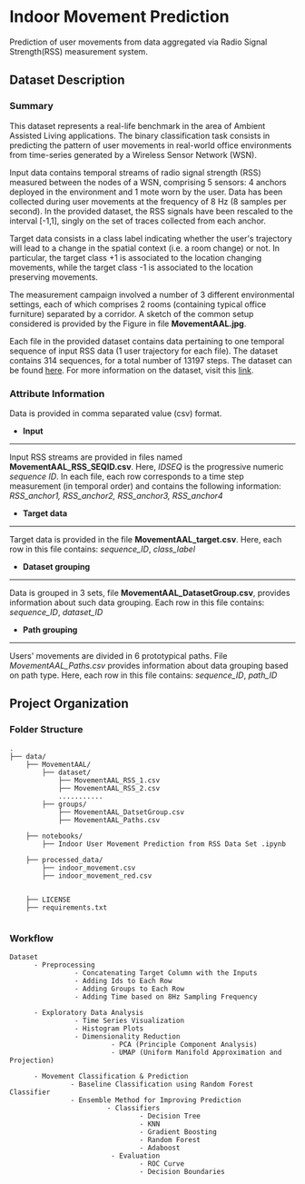 # Indoor Movement Prediction

Prediction of user movements from data aggregated via Radio Signal Strength(RSS) measurement system.

## Dataset Description

### Summary
This dataset represents a real-life benchmark in the area of Ambient Assisted Living applications. The binary classification task consists in predicting the pattern of user movements in real-world office environments from time-series generated by a Wireless Sensor Network (WSN). 

Input data contains temporal streams of radio signal strength (RSS) measured between the nodes of a WSN, comprising 5 sensors: 4 anchors deployed in the environment and 1 mote worn by the user. Data has been collected during user movements at the frequency of 8 Hz (8 samples per second). In the provided dataset, the RSS signals have been rescaled to the interval [-1,1], singly on the set of traces collected from each anchor.

Target data consists in a class label indicating whether the user's trajectory will lead to a change in the spatial context (i.e. a room change) or not. In particular, the target class +1 is associated to the location changing movements, while the target class -1 is associated to the location preserving movements.

The measurement campaign involved a number of 3 different environmental settings, each of which comprises 2 rooms (containing typical office furniture) separated by a corridor. A sketch of the common setup considered is provided by the Figure in file **MovementAAL.jpg**.

Each file in the provided dataset contains data pertaining to one temporal sequence of input RSS data (1 user trajectory for each file). The dataset contains 314 sequences, for a total number of 13197 steps. The dataset can be found [here](https://archive.ics.uci.edu/ml/datasets/Indoor+User+Movement+Prediction+from+RSS+data). For more information on the dataset, visit this [link](http://wnlab.isti.cnr.it/paolo/index.php/dataset/6rooms). 

### Attribute Information
Data is provided in comma separated value (csv) format. 

* **Input**
----------------------------------------------------------------------------------------------------------------------------
Input RSS streams are provided in files named **MovementAAL_RSS_SEQID.csv**. Here, *IDSEQ* is the progressive numeric *sequence ID*. In each file, each row corresponds to a time step measurement (in temporal order) and contains the following information:
*RSS_anchor1, RSS_anchor2, RSS_anchor3, RSS_anchor4*

* **Target data**
----------------------------------------------------------------------------------------------------------------------------
Target data is provided in the file **MovementAAL_target.csv**. Here, each row in this file contains:
*sequence_ID*, *class_label*


* **Dataset grouping**
----------------------------------------------------------------------------------------------------------------------------
Data is grouped in 3 sets, file **MovementAAL_DatasetGroup.csv**, provides information about such data grouping. Each row in this file contains: 
*sequence_ID*, *dataset_ID*

* **Path grouping**
----------------------------------------------------------------------------------------------------------------------------
Users' movements are divided in 6 prototypical paths. File *MovementAAL_Paths.csv* provides information about data grouping based on path type. Here, each row in this file contains:
*sequence_ID*, *path_ID*

## Project Organization 

### Folder Structure
```
.
├── data/
    ├── MovementAAL/
        ├── dataset/
            ├── MovementAAL_RSS_1.csv
            ├── MovementAAL_RSS_2.csv
            ...........
        ├── groups/
            ├── MovementAAL_DatsetGroup.csv
            ├── MovementAAL_Paths.csv
            
    ├── notebooks/
        ├── Indoor User Movement Prediction from RSS Data Set .ipynb
 
    ├── processed_data/
        ├── indoor_movement.csv
        ├── indoor_movement_red.csv
        
        
    ├── LICENSE
    ├── requirements.txt
         
 ```

### Workflow
```
Dataset
      - Preprocessing
                - Concatenating Target Column with the Inputs
                - Adding Ids to Each Row
                - Adding Groups to Each Row
                - Adding Time based on 8Hz Sampling Frequency
                    
      - Exploratory Data Analysis
                - Time Series Visualization
                - Histogram Plots
                - Dimensionality Reduction 
                         - PCA (Principle Component Analysis)
                         - UMAP (Uniform Manifold Approximation and Projection)
                                                         
      - Movement Classification & Prediction
               - Baseline Classification using Random Forest Classifier
               - Ensemble Method for Improving Prediction
                        - Classifiers
                                - Decision Tree
                                - KNN
                                - Gradient Boosting 
                                - Random Forest 
                                - Adaboost
                         - Evaluation
                                - ROC Curve
                                - Decision Boundaries
 ```
